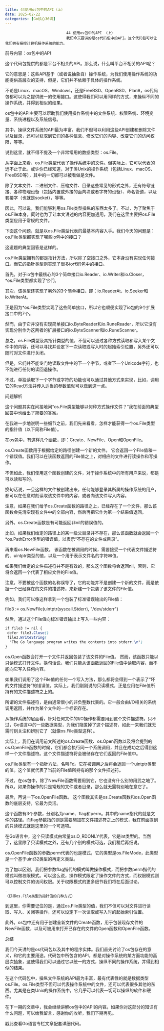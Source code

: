 ```yaml
---
title: 44使用os包中的API（上）
date: 2025-02-22
categories: [Go核心36讲]
---
```

```text
                            44 使用os包中的API （上）
                            我们今天要讲的是os代码包中的API。这个代码包可以让我们拥有操控计算机操作系统的能力。
```

前导内容：os包中的API

这个代码包提供的都是平台不相关的API。那么说，什么叫平台不相关的API呢？

它的意思是：这些API基于（或者说抽象自）操作系统，为我们使用操作系统的功能提供高层次的支持，但是，它们并不依赖于具体的操作系统。

不论是Linux、macOS、Windows，还是FreeBSD、OpenBSD、Plan9，os代码包都可以为之提供统一的使用接口。这使得我们可以用同样的方式，来操纵不同的操作系统，并得到相似的结果。

os包中的API主要可以帮助我们使用操作系统中的文件系统、权限系统、环境变量、系统进程以及系统信号。

其中，操纵文件系统的API最为丰富。我们不但可以利用这些API创建和删除文件以及目录，还可以获取到它们的各种信息、修改它们的内容、改变它们的访问权限，等等。

说到这里，就不得不提及一个非常常用的数据类型：os.File。

从字面上来看，os.File类型代表了操作系统中的文件。但实际上，它可以代表的远不止于此。或许你已经知道，对于类Unix的操作系统（包括Linux、macOS、FreeBSD等），其中的一切都可以被看做是文件。

除了文本文件、二进制文件、压缩文件、目录这些常见的形式之外，还有符号链接、各种物理设备（包括内置或外接的面向块或者字符的设备）、命名管道，以及套接字（也就是socket），等等。

因此，可以说，我们能够利用os.File类型操纵的东西太多了。不过，为了聚焦于os.File本身，同时也为了让本文讲述的内容更加通用，我们在这里主要把os.File类型应用于常规的文件。

下面这个问题，就是以os.File类型代表的最基本内容入手。我们今天的问题是：os.File类型都实现了哪些io包中的接口？

这道题的典型回答是这样的。

os.File类型拥有的都是指针方法，所以除了空接口之外，它本身没有实现任何接口。而它的指针类型则实现了很多io代码包中的接口。

首先，对于io包中最核心的3个简单接口io.Reader、io.Writer和io.Closer，*os.File类型都实现了它们。

其次，该类型还实现了另外的3个简单接口，即：io.ReaderAt、io.Seeker和io.WriterAt。

正是因为*os.File类型实现了这些简单接口，所以它也顺便实现了io包的9个扩展接口中的7个。

然而，由于它并没有实现简单接口io.ByteReader和io.RuneReader，所以它没有实现分别作为这两者的扩展接口的io.ByteScanner和io.RuneScanner。

总之，os.File类型及其指针类型的值，不但可以通过各种方式读取和写入某个文件中的内容，还可以寻找并设定下一次读取或写入时的起始索引位置，另外还可以随时对文件进行关闭。

但是，它们并不能专门地读取文件中的下一个字节，或者下一个Unicode字符，也不能进行任何的读回退操作。

不过，单独读取下一个字节或字符的功能也可以通过其他方式来实现，比如，调用它的Read方法并传入适当的参数值就可以做到这一点。

问题解析

这个问题其实在间接地问“os.File类型能够以何种方式操作文件？”我在前面的典型回答中也给出了简要的答案。

在我进一步地说明一些细节之前，我们先来看看，怎样才能获得一个os.File类型的指针值（以下简称File值）。

在os包中，有这样几个函数，即：Create、NewFile、Open和OpenFile。

os.Create函数用于根据给定的路径创建一个新的文件。 它会返回一个File值和一个错误值。我们可以在该函数返回的File值之上，对相应的文件进行读操作和写操作。

不但如此，我们使用这个函数创建的文件，对于操作系统中的所有用户来说，都是可以读和写的。

换句话说，一旦这样的文件被创建出来，任何能够登录其所属的操作系统的用户，都可以在任意时刻读取该文件中的内容，或者向该文件写入内容。

注意，如果在我们给予os.Create函数的路径之上，已经存在了一个文件，那么该函数会先清空现有文件中的全部内容，然后再把它作为第一个结果值返回。

另外，os.Create函数是有可能返回非nil的错误值的。

比如，如果我们给定的路径上的某一级父目录并不存在，那么该函数就会返回一个*os.PathError类型的错误值，以表示“不存在的文件或目录”。

再来看os.NewFile函数。 该函数在被调用的时候，需要接受一个代表文件描述符的、uintptr类型的值，以及一个用于表示文件名的字符串值。

如果我们给定的文件描述符并不是有效的，那么这个函数将会返回nil，否则，它将会返回一个代表了相应文件的File值。

注意，不要被这个函数的名称误导了，它的功能并不是创建一个新的文件，而是依据一个已经存在的文件的描述符，来新建一个包装了该文件的File值。

例如，我们可以像这样拿到一个包装了标准错误输出的File值：

file3 := os.NewFile(uintptr(syscall.Stderr), "/dev/stderr")


然后，通过这个File值向标准错误输出上写入一些内容：

```css
if file3 != nil {
 defer file3.Close()
 file3.WriteString(
  "The Go language program writes the contents into stderr.\n")
}
```


os.Open函数会打开一个文件并返回包装了该文件的File值。 然而，该函数只能以只读模式打开文件。换句话说，我们只能从该函数返回的File值中读取内容，而不能向它写入任何内容。

如果我们调用了这个File值的任何一个写入方法，那么都将会得到一个表示了“坏的文件描述符”的错误值。实际上，我们刚刚说的只读模式，正是应用在File值所持有的文件描述符之上的。

所谓的文件描述符，是由通常很小的非负整数代表的。它一般会由I/O相关的系统调用返回，并作为某个文件的一个标识存在。

从操作系统的层面看，针对任何文件的I/O操作都需要用到这个文件描述符。只不过，Go语言中的一些数据类型，为我们隐匿掉了这个描述符，如此一来我们就无需时刻关注和辨别它了（就像os.File类型这样）。

实际上，我们在调用前文所述的os.Create函数、os.Open函数以及将会提到的os.OpenFile函数的时候，它们都会执行同一个系统调用，并且在成功之后得到这样一个文件描述符。这个文件描述符将会被储存在它们返回的File值中。

os.File类型有一个指针方法，名叫Fd。它在被调用之后将会返回一个uintptr类型的值。这个值就代表了当前的File值所持有的那个文件描述符。

不过，在os包中，除了NewFile函数需要用到它，它也没有什么别的用武之地了。所以，如果你操作的只是常规的文件或者目录，那么就无需特别地在意它了。

最后，再说一下os.OpenFile函数。 这个函数其实是os.Create函数和os.Open函数的底层支持，它最为灵活。

这个函数有3个参数，分别名为name、flag和perm。其中的name指代的就是文件的路径。而flag参数指的则是需要施加在文件描述符之上的模式，我在前面提到的只读模式就是这里的一个可选项。

在Go语言中，这个只读模式由常量os.O_RDONLY代表，它是int类型的。当然了，这里除了只读模式之外，还有几个别的模式可选，我们稍后再细说。

os.OpenFile函数的参数perm代表的也是模式，它的类型是os.FileMode，此类型是一个基于uint32类型的再定义类型。

为了加以区别，我们把参数flag指代的模式叫做操作模式，而把参数perm指代的模式叫做权限模式。可以这么说，操作模式限定了操作文件的方式，而权限模式则可以控制文件的访问权限。关于权限模式的更多细节我们将在后面讨论。

```text
-
（获得os.File类型的指针值的几种方式）
```

到这里，你需要记住的是，通过os.File类型的值，我们不但可以对文件进行读取、写入、关闭等操作，还可以设定下一次读取或写入时的起始索引位置。

此外，os包中还有用于创建全新文件的Create函数，用于包装现存文件的NewFile函数，以及可被用来打开已存在的文件的Open函数和OpenFile函数。

总结

我们今天讲的是os代码包以及其中的程序实体。我们首先讨论了os包存在的意义，和它的主要用途。代码包中所包含的API，都是对操作系统的某方面功能的高层次抽象，这使得我们可以通过它以统一的方式，操纵不同的操作系统，并得到相似的结果。

在这个代码包中，操纵文件系统的API最为丰富，最有代表性的就是数据类型os.File。os.File类型不但可以代表操作系统中的文件，还可以代表很多其他的东西。尤其是在类Unix的操作系统中，它几乎可以代表一切可以操纵的软件和硬件。

在下一期的文章中，我会继续讲解os包中的API的内容。如果你对这部分的知识有什么问题，可以给我留言，感谢你的收听，我们下期再见。

戳此查看Go语言专栏文章配套详细代码。

                        
                        
                            